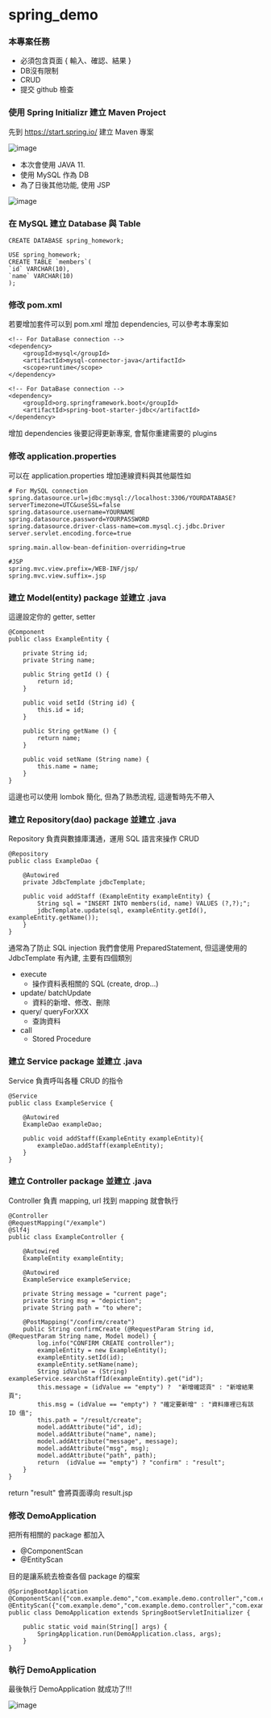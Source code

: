 # spring_demo
### 本專案任務
* 必須包含頁面 { 輸入、確認、結果 }
* DB沒有限制
* CRUD
* 提交 github 檢查

### 使用 Spring Initializr 建立 Maven Project
先到 https://start.spring.io/ 建立 Maven 專案

![image](https://github.com/jess88tw/spring_demo/blob/master/src/main/resources/static/picture/spring%20initiailiz.png)

* 本次會使用 JAVA 11.
* 使用 MySQL 作為 DB
* 為了日後其他功能, 使用 JSP

![image](https://github.com/jess88tw/spring_demo/blob/master/src/main/resources/static/picture/controller%20design.jpeg)
### 在 MySQL 建立 Database 與 Table
```
CREATE DATABASE spring_homework;

USE spring_homework;
CREATE TABLE `members`(
`id` VARCHAR(10),
`name` VARCHAR(10)
);
```

### 修改 pom.xml   
若要增加套件可以到 pom.xml 增加 dependencies, 可以參考本專案如
```
<!-- For DataBase connection -->
<dependency>
    <groupId>mysql</groupId>
    <artifactId>mysql-connector-java</artifactId>
    <scope>runtime</scope>
</dependency>

<!-- For DataBase connection -->
<dependency>
    <groupId>org.springframework.boot</groupId>
    <artifactId>spring-boot-starter-jdbc</artifactId>
</dependency>
```
增加 dependencies 後要記得更新專案, 會幫你重建需要的 plugins

### 修改 application.properties
可以在 application.properties 增加連線資料與其他屬性如
```
# For MySQL connection
spring.datasource.url=jdbc:mysql://localhost:3306/YOURDATABASE?serverTimezone=UTC&useSSL=false
spring.datasource.username=YOURNAME
spring.datasource.password=YOURPASSWORD
spring.datasource.driver-class-name=com.mysql.cj.jdbc.Driver
server.servlet.encoding.force=true

spring.main.allow-bean-definition-overriding=true

#JSP
spring.mvc.view.prefix=/WEB-INF/jsp/
spring.mvc.view.suffix=.jsp
```

### 建立 Model(entity) package 並建立 .java
這邊設定你的 getter, setter
```
@Component
public class ExampleEntity {

    private String id;
    private String name;

    public String getId () {
        return id;
    }

    public void setId (String id) {
        this.id = id;
    }

    public String getName () {
        return name;
    }

    public void setName (String name) {
        this.name = name;
    }
}
```
這邊也可以使用 lombok 簡化, 但為了熟悉流程, 這邊暫時先不帶入

### 建立 Repository(dao) package 並建立 .java
Repository 負責與數據庫溝通，運用 SQL 語言來操作 CRUD
```
@Repository
public class ExampleDao {

    @Autowired
    private JdbcTemplate jdbcTemplate;

    public void addStaff (ExampleEntity exampleEntity) {
        String sql = "INSERT INTO members(id, name) VALUES (?,?);";
        jdbcTemplate.update(sql, exampleEntity.getId(), exampleEntity.getName());
    }
}
```
通常為了防止 SQL injection 我們會使用 PreparedStatement, 但這邊使用的 JdbcTemplate 有內建, 主要有四個類別
* execute
  * 操作資料表相關的 SQL (create, drop…)
* update/ batchUpdate
  * 資料的新增、修改、刪除
* query/ queryForXXX
  * 查詢資料
* call
  * Stored Procedure

### 建立 Service package 並建立 .java
Service 負責呼叫各種 CRUD 的指令
```
@Service
public class ExampleService {

    @Autowired
    ExampleDao exampleDao;

    public void addStaff(ExampleEntity exampleEntity){
        exampleDao.addStaff(exampleEntity);
    }
}
```

### 建立 Controller package 並建立 .java
Controller 負責 mapping, url 找到 mapping 就會執行
```
@Controller
@RequestMapping("/example")
@Slf4j
public class ExampleController {

    @Autowired
    ExampleEntity exampleEntity;

    @Autowired
    ExampleService exampleService;

    private String message = "current page";
    private String msg = "depiction";
    private String path = "to where";
    
    @PostMapping("/confirm/create")
    public String confirmCreate (@RequestParam String id, @RequestParam String name, Model model) {
        log.info("CONFIRM CREATE controller");
        exampleEntity = new ExampleEntity();
        exampleEntity.setId(id);
        exampleEntity.setName(name);
        String idValue = (String) exampleService.searchStaffId(exampleEntity).get("id");
        this.message = (idValue == "empty") ?  "新增確認頁" : "新增結果頁";
        this.msg = (idValue == "empty") ? "確定要新增" : "資料庫裡已有該 ID 值";
        this.path = "/result/create";
        model.addAttribute("id", id);
        model.addAttribute("name", name);
        model.addAttribute("message", message);
        model.addAttribute("msg", msg);
        model.addAttribute("path", path);
        return  (idValue == "empty") ? "confirm" : "result";
    }
}
```
return "result" 會將頁面導向 result.jsp

### 修改 DemoApplication
把所有相關的 package 都加入
* @ComponentScan
* @EntityScan

目的是讓系統去檢查各個 package 的檔案
```
@SpringBootApplication
@ComponentScan({"com.example.demo","com.example.demo.controller","com.example.demo.dao","com.example.demo.entity","com.example.demo.service"})
@EntityScan({"com.example.demo","com.example.demo.controller","com.example.demo.dao","com.example.demo.entity","com.example.demo.service"})
public class DemoApplication extends SpringBootServletInitializer {    
    
    public static void main(String[] args) {
        SpringApplication.run(DemoApplication.class, args);
    }
}
```

### 執行 DemoApplication
最後執行 DemoApplication 就成功了!!!

![image](https://github.com/jess88tw/spring_demo/blob/master/src/main/resources/static/picture/view.png)



